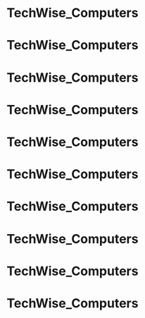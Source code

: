 # TechWise_Computers

# TechWise_Computers

# TechWise_Computers

# TechWise_Computers
# TechWise_Computers
# TechWise_Computers
# TechWise_Computers
# TechWise_Computers
# TechWise_Computers
# TechWise_Computers
